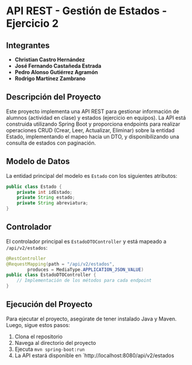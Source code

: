 # API REST - Gestión de Estados  - Ejercicio 2

## Integrantes
- **Christian Castro Hernández**
- **José Fernando Castañeda Estrada**
- **Pedro Alonso Gutiérrez Agramón**
- **Rodrigo Martínez Zambrano**

## Descripción del Proyecto
Este proyecto implementa una API REST para gestionar información de alumnos (actividad en clase) y estados (ejercicio en equipos). La API está construida utilizando Spring Boot y proporciona endpoints para realizar operaciones CRUD (Crear, Leer, Actualizar, Eliminar) sobre la entidad Estado, implementando el mapeo hacia un DTO, y disponibilizando una consulta de estados con paginación.

## Modelo de Datos
La entidad principal del modelo es `Estado` con los siguientes atributos:

```java
public class Estado {
    private int idEstado;
    private String estado;
    private String abreviatura;
}
```

## Controlador
El controlador principal es `EstadoDTOController` y está mapeado a `/api/v2/estados`:

```java
@RestController
@RequestMapping(path = "/api/v2/estados",
        produces = MediaType.APPLICATION_JSON_VALUE)
public class EstadoDTOController {
    // Implementación de los métodos para cada endpoint
}
```

## Ejecución del Proyecto
Para ejecutar el proyecto, asegúrate de tener instalado Java y Maven. Luego, sigue estos pasos:

1. Clona el repositorio
2. Navega al directorio del proyecto
3. Ejecuta `mvn spring-boot:run`
4. La API estará disponible en `http://localhost:8080/api/v2/estados
